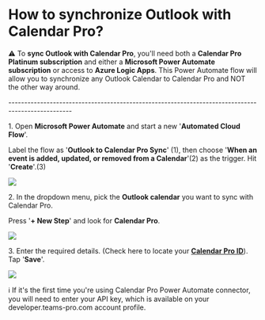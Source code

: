 # How to synchronize Outlook with Calendar Pro?

<p class="no-margin">⚠️ To <b>sync Outlook with Calendar Pro</b>, you'll need both a <b>Calendar Pro Platinum subscription</b> and either a <b>Microsoft Power Automate subscription</b> or access to <b>Azure Logic Apps</b>. This Power Automate flow will allow you to synchronize any Outlook Calendar to Calendar Pro and NOT the other way around. </p>
<p class="no-margin"></p>
<p class="no-margin">--------------------------------------------------------------------------------------------------</p>
<p class="no-margin"></p>
<p class="no-margin">1. Open <b>Microsoft Power Automate</b> and start a new '<b>Automated Cloud Flow</b>'.</p>
<p class="no-margin">Label the flow as '<b>Outlook to Calendar Pro Sync</b>' (1), then choose '<b>When an event is added, updated, or removed from a Calendar</b>'(2) as the trigger. Hit '<b>Create</b>'.(3)</p>
<div class="intercom-container"><img src="/assets/img/teams-pro/image_197.png"></div><p class="no-margin"></p>
<p class="no-margin">2. In the dropdown menu, pick the <b>Outlook calendar</b> you want to sync with Calendar Pro.</p>
<p class="no-margin">Press '<b>+ New Step</b>' and look for <b>Calendar Pro</b>.</p>
<div class="intercom-container"><img src="/assets/img/teams-pro/image_198.png"></div><p class="no-margin"></p>
<p class="no-margin">3. Enter the required details. (Check here to locate your <b><a href="https://docs.teams-pro.com/en/articles/6890505-how-to-check-the-calendar-id" target="_blank" class="intercom-content-link">Calendar Pro ID</a></b>). Tap '<b>Save</b>'.</p>
<p class="no-margin"></p>
<div class="intercom-container"><img src="/assets/img/teams-pro/image_199.png"></div><p class="no-margin">ℹ️ If it's the first time you're using Calendar Pro Power Automate connector, you will need to enter your API key, which is available on your <a target="_blank" class="intercom-content-link">developer.teams-pro.com account profile</a>. </p>

<Intercom />
<Clarity />
<GoogleAnalytics />

